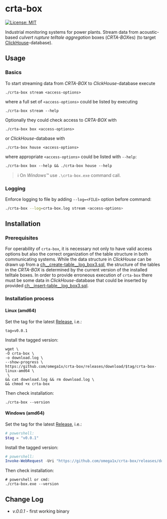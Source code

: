 # crta-box

[![License: MIT](https://img.shields.io/badge/License-MIT-yellow.svg)](https://opensource.org/licenses/MIT)

Industrial monitoring systems for power plants. Stream data from acoustic-based *culvert rupture telltale aggregation* boxes (*CRTA-BOX*es) (to target [ClickHouse](https://clickhouse.com/)-database).

## Usage

### Basics

To start streaming data from *CRTA-BOX* to *ClickHouse*-database execute

```shell
./crta-box stream <access-options>
```

where a full set of `<access-options>` could be listed by executing

```shell
./crta-box stream --help
```

Optionally they could check access to *CRTA-BOX* with

```shell
./crta-box box <access-options>
```

or *ClickHouse*-database with

```shell
./crta-box house <access-options>
```

where appropriate `<access-options>` could be listed with `--help`:

```shell
./crta-box box --help && ./crta-box house --help
```

> &#8505; On *Windows&#8482;* use `.\crta-box.exe` command call.

### Logging

Enforce logging to file by adding `--log=<FILE>` option before command:

```bash
./crta-box --log=crta-box.log stream <access-options>
```

## Installation

### Prerequisites

For operability of `crta-box`, it is necessary not only to have valid access options but also the correct organization of the table structure in both communicating systems. While the data structure in *ClickHouse* can be drawn up from a [ch__create-table__log_box3.sql](share/house/ch__create-table__log_box3.sql), the structure of the tables in the *CRTA-BOX* is determined by the current version of the installed telltale boxes. In order to provide erroneous execution of `crta-box` there must be some data in *ClickHouse*-database that could be inserted by provided [ch__insert-table__log_box3.sql](share/house/ch__insert-table__log_box3.sql).

### Installation process

#### Linux (amd64)

Set the tag for the latest [Release](https://github.com/omega1x/crta-box/releases), i.e.:

```shell
tag=v0.0.1
```

Install the tagged version:

```shell
wget \
-O crta-box \
-o download.log \
--show-progress \
https://github.com/omega1x/crta-box/releases/download/$tag/crta-box-linux-amd64 \
 \
&& cat download.log && rm download.log \
&& chmod +x crta-box
```

Then check installation:

```shell
./crta-box --version
```

#### Windows (amd64)

Set the tag for the latest [Release](https://github.com/omega1x/crta-box/releases), i.e.:

```powershell
# powershell:
$tag = "v0.0.1"
```

Install the tagged version:

```powershell
# powershell:
Invoke-WebRequest -Uri "https://github.com/omega1x/crta-box/releases/download/$tag/crta-box-windows-amd64" -OutFile 'crta-box.exe'
```

Then check installation:

```shell
# powershell or cmd:
./crta-box.exe --version
```

## Change Log

- *v.0.0.1* - first working binary
